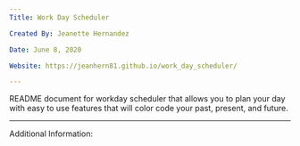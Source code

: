 ```yaml
---
Title: Work Day Scheduler

Created By: Jeanette Hernandez

Date: June 8, 2020

Website: https://jeanhern81.github.io/work_day_scheduler/

---
```

README document for workday scheduler that allows you to plan your day with easy to use features that will color code your past, present, and future. 

--- 
Additional Information:


